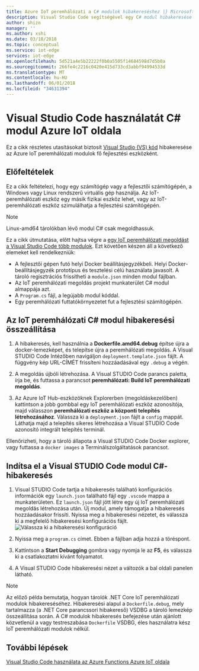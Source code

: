 ```yaml
---
title: Azure IoT peremhálózati a C# modulok hibakereséshez |} Microsoft Docs
description: Visual Studio Code segítségével egy C# modul hibakeresése a Visual Studio Code Azure IoT szegélyt.
author: shizn
manager: ''
ms.author: xshi
ms.date: 03/18/2018
ms.topic: conceptual
ms.service: iot-edge
services: iot-edge
ms.openlocfilehash: 5d521a4e5b22222f0b0a5505f14684598d7d5b0a
ms.sourcegitcommit: 266fe4c2216c0420e415d733cd3abbf94994533d
ms.translationtype: MT
ms.contentlocale: hu-HU
ms.lasthandoff: 06/01/2018
ms.locfileid: "34631394"
---
```

# <a name="use-visual-studio-code-to-debug-a-c-module-with-azure-iot-edge"></a>Visual Studio Code használatát C# modul Azure IoT oldala
Ez a cikk részletes utasításokat biztosít [Visual Studio (VS) kód](https://code.visualstudio.com/) hibakeresése az Azure IoT peremhálózati modulok fő fejlesztési eszközként.

## <a name="prerequisites"></a>Előfeltételek
Ez a cikk feltételezi, hogy egy számítógép vagy a fejlesztői számítógépén, a Windows vagy Linux rendszerű virtuális gép használja. Az IoT-peremhálózati eszköz egy másik fizikai eszköz lehet, vagy az IoT-peremhálózati eszköz szimulálhatja a fejlesztési számítógépén.

> [!NOTE]
> Linux-amd64 tárolókban lévő modul C# csak megoldhassuk.

Ez a cikk útmutatása, előtt hajtsa végre a [egy IoT peremhálózati megoldást a Visual Studio Code több modulok](tutorial-multiple-modules-in-vscode.md). Ezt követően készen áll a következő elemeket kell rendelkezniük:
- A fejlesztői gépen futó helyi Docker beállításjegyzékbeli. Helyi Docker-beállításjegyzék prototípus és tesztelési célú használata javasolt. A tároló regisztrációs frissítheti a `module.json` minden modul fájlban.
- Az IoT peremhálózati megoldás projekt munkaterület C# modul almappája azt.
- A `Program.cs` fájl, a legújabb modul kóddal.
- Egy peremhálózati futtatókörnyezetet fut a fejlesztési számítógépén.

## <a name="build-your-iot-edge-c-module-for-debugging"></a>Az IoT peremhálózati C# modul hibakeresési összeállítása
1. A hibakeresés, kell használnia a **Dockerfile.amd64.debug** építse újra a docker-lemezképet, és telepítse újra a peremhálózati megoldás. A Visual STUDIO Code Intézőben navigáljon `deployment.template.json` fájlt. A függvény kép URL-CÍMÉT frissíteni hozzáadásával egy `.debug` a végén.

2. A megoldás újbóli létrehozása. A Visual STUDIO Code parancs paletta, írja be, és futtassa a parancsot **peremhálózati: Build IoT peremhálózati megoldás**.

3. Az Azure IoT Hub-eszközöknek Explorerben (megoldáskezelőben) kattintson a jobb gombbal egy IoT peremhálózati eszköz azonosítója, majd válasszon **peremhálózati eszköz a központi telepítés létrehozásához**. Válassza ki a `deployment.json` fájlt a `config` mappát. Láthatja majd a telepítés sikeres létrehozása a Visual STUDIO Code azonosító integrált telepítés terminál.

Ellenőrizheti, hogy a tároló állapota a Visual STUDIO Code Docker explorer, vagy futtassa a `docker images` a Terminálszolgáltatások parancsot.

## <a name="start-debugging-c-module-in-vs-code"></a>Indítsa el a Visual STUDIO Code modul C#-hibakeresés
1. Visual STUDIO Code tartja a hibakeresés található konfigurációs információk egy `launch.json` található fájl egy `.vscode` mappa a munkaterületen. Ez `launch.json` fájl jött létre egy új IoT peremhálózati megoldás létrehozása után. Új modul, amely támogatja a hibakeresés hozzáadásakor frissíti. Nyissa meg a hibakeresési nézetet, és válassza ki a megfelelő hibakeresési konfigurációs fájlt.
    ![Válassza ki a hibakeresési konfiguráció](./media/how-to-debug-csharp-function/select-debug-configuration.jpg)

2. Nyissa meg a `program.cs` címet. Ebben a fájlban adja hozzá a töréspont.

3. Kattintson a **Start Debugging** gombra vagy nyomja le az **F5**, és válassza ki a csatlakoztatni kívánt folyamatot.

4. A Visual STUDIO Code hibakeresési nézet a változók a bal oldali panelen látható. 

> [!NOTE]
> Az előző példa bemutatja, hogyan tárolók .NET Core IoT peremhálózati modulok hibakereséséhez. Hibakeresési alapul a `Dockerfile.debug`, mely tartalmazza (a .NET Core parancssori hibakereső) VSDBG a tároló lemezkép összeállítása során. A C# modulok hibakeresés befejezése után ajánlott közvetlenül a vagy testreszabása `Dockerfile` VSDBG, éles használatra kész IoT peremhálózati modulok nélkül.

## <a name="next-steps"></a>További lépések

[Visual Studio Code használata az Azure Functions Azure IoT oldala](how-to-vscode-debug-azure-function.md)

